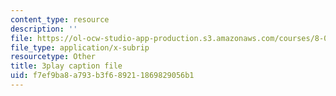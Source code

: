 ```yaml
---
content_type: resource
description: ''
file: https://ol-ocw-studio-app-production.s3.amazonaws.com/courses/8-06-quantum-physics-iii-spring-2018/f7ef9ba8a793b3f689211869829056b1_oEBwIJZ3RNM.srt
file_type: application/x-subrip
resourcetype: Other
title: 3play caption file
uid: f7ef9ba8-a793-b3f6-8921-1869829056b1
---
```

